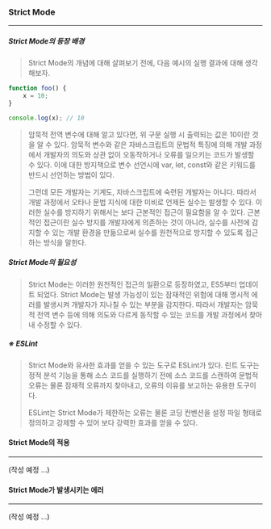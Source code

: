 ### Strict Mode

------

##### Strict Mode의 등장 배경

> Strict Mode의 개념에 대해 살펴보기 전에, 다음 예시의 실행 결과에 대해 생각해보자.

```javascript
function foo() {
    x = 10;
}

console.log(x);	// 10
```

> 암묵적 전역 변수에 대해 알고 있다면, 위 구문 실행 시 출력되는 값은 10이란 것을 알 수 있다. 암묵적 변수와 같은 자바스크립트의 문법적 특징에 의해 개발 과정에서 개발자의 의도와 상관 없이 오동작하거나 오류를 일으키는 코드가 발생할 수 있다. 이에 대한 방지책으로  변수 선언시에 var, let, const와 같은 키워드를 반드시 선언하는 방법이 있다.
>
> 그런데 모든 개발자는 기계도, 자바스크립트에 숙련된 개발자는 아니다. 따라서 개발 과정에서 오타나 문법 지식에 대한 미비로 언제든 실수는 발생할 수 있다. 이러한 실수를 방지하기 위해서는 보다 근본적인 접근이 필요함을 알 수 있다. 근본적인 접근이란 실수 방지를 개발자에게 의존하는 것이 아니라, 실수를 사전에 감지할 수 있는 개발 환경을 만듦으로써 실수를 원천적으로 방지할 수 있도록 접근하는 방식을 말한다.



##### Strict Mode의 필요성

> Strict Mode는 이러한 원천적인 접근의 일환으로 등장하였고, ES5부터 업데이트 되었다. Strict Mode는 발생 가능성이 있는 잠재적인 위험에 대해 명시적 에러를 발생시켜 개발자가 지나칠 수 있는 부분을 감지한다. 따라서 개발자는 암묵적 전역 변수 등에 의해 의도와 다르게 동작할 수 있는 코드를 개발 과정에서 찾아내 수정할 수 있다.



##### ※ ESLint

> Strict Mode와 유사한 효과를 얻을 수 있는 도구로 ESLint가 있다. 린트 도구는 정적 분석 기능을 통해 소스 코드를 실행하기 전에 소스 코드를 스캔하여 문법적 오류는 물론 잠재적 오류까지 찾아내고, 오류의 이유를 보고하는 유용한 도구이다.
>
> ESLint는 Strict Mode가 제한하는 오류는 물론 코딩 컨벤션을 설정 파일 형태로 정의하고 강제할 수 있어 보다 강력한 효과를 얻을 수 있다.





#### Strict Mode의 적용

------

(작성 예정 ...)



#### Strict Mode가 발생시키는 에러

------

(작성 예정 ...)